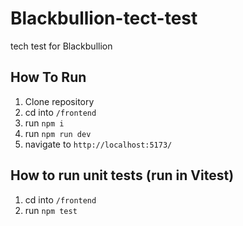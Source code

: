 # Blackbullion-tect-test

tech test for Blackbullion

## How To Run

1. Clone repository
2. cd into `/frontend`
3. run `npm i`
4. run `npm run dev`
5. navigate to `http://localhost:5173/`

## How to run unit tests (run in Vitest)

1. cd into `/frontend`
2. run `npm test`
